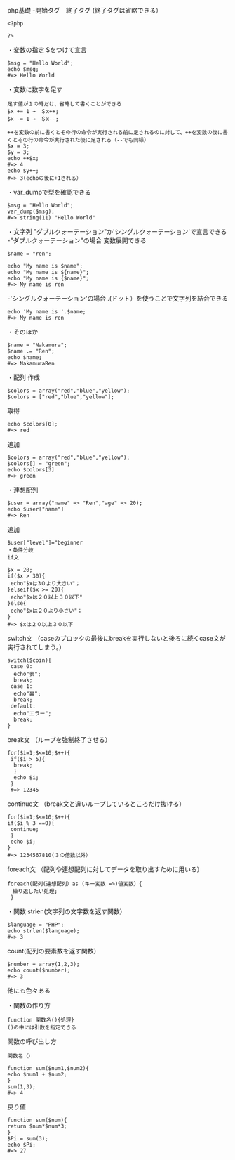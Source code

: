 php基礎
-開始タグ　終了タグ
(終了タグは省略できる）
```
<?php

?>
```
・変数の指定
$をつけて宣言
```
$msg = "Hello World";
echo $msg;
#=> Hello World
```
・変数に数字を足す
```
足す値が１の時だけ、省略して書くことができる
$x += 1 →　＄x++;
$x -= 1 →　＄x--;
```
```
++を変数の前に書くとその行の命令が実行される前に足されるのに対して、++を変数の後に書くとその行の命令が実行された後に足される（--でも同様）
$x = 3;
$y = 3;
echo ++$x;
#=> 4
echo $y++;
#=> 3(echoの後に+1される）
```
・var_dumpで型を確認できる
```
$msg = "Hello World";
var_dump($msg);
#=> string(11) "Hello World"
```
・文字列
"ダブルクォーテーション"か'シングルクォーテーション'で宣言できる
-"ダブルクォーテーション"の場合
変数展開できる
```
$name = "ren";

echo "My name is $name";
echo "My name is ${name}";
echo "My name is {$name}";
#=> My name is ren
```
-'シングルクォーテーション'の場合
.(ドット）を使うことで文字列を結合できる
```
echo 'My name is '.$name;
#=> My name is ren
```
・そのほか
```
$name = "Nakamura";
$name .= "Ren";
echo $name;
#=> NakamuraRen
```
・配列
作成
```
$colors = array("red","blue","yellow");
$colors = ["red","blue","yellow"];
```
取得
```
echo $colors[0];
#=> red
```
追加
```
$colors = array("red","blue","yellow");
$colors[] = "green";
echo $colors[3]
#=> green
```
・連想配列
```
$user = array("name" => "Ren","age" => 20);
echo $user["name"]
#=> Ren
```
追加
```
$user["level"]="beginner
・条件分岐
if文
```
```
$x = 20;
if($x > 30){
 echo"$xは3０より大きい"；
}elseif($x >= 20){
 echo"$xは２０以上３０以下"
}else{
 echo"$xは２０より小さい"；
}
#=> $xは２０以上３０以下
```
switch文
（caseのブロックの最後にbreakを実行しないと後ろに続くcase文が実行されてしまう。）

```
switch($coin){
 case 0:
  echo"表";
  break;
 case 1:
  echo"裏";
  break;
 default:
  echo"エラー";
  break;
}
```
break文
（ループを強制終了させる）
```
for($i=1;$<=10;$++){
 if($i > 5){
  break;
  }
  echo $i;
 }
 #=> 12345
 ```
 continue文
 （break文と違いループしているところだけ抜ける）
 ```
 for($i=1;$<=10;$++){
 if($i % 3 ==0){
  continue;
  }
  echo $i;
 }
 #=> 1234567810(３の倍数以外）
 ```
 foreach文
 （配列や連想配列に対してデータを取り出すために用いる）
 
 ```
 foreach(配列(連想配列）as (キー変数 =>)値変数）{
 　繰り返したい処理;
  }
 ```
 ・関数
 strlen(文字列の文字数を返す関数）
 ```
 $language = "PHP";
 echo strlen($language);
 #=> 3
```
count(配列の要素数を返す関数）
```
$number = array(1,2,3);
echo count($number);
#=> 3
```
他にも色々ある

・関数の作り方
```
function 関数名(){処理}
()の中には引数を指定できる
```
関数の呼び出し方
```
関数名（）
```
```
function sum($num1,$num2){
echo $num1 + $num2;
}
sum(1,3);
#=> 4
```
戻り値
```
function sum($num){
return $num*$num*3;
}
$Pi = sum(3);
echo $Pi;
#=> 27
```
